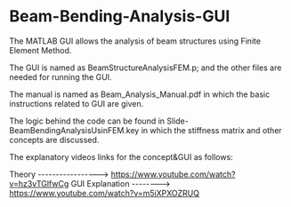 # Beam-Bending-Analysis-GUI
The MATLAB GUI allows the analysis of beam structures using Finite Element Method.

The GUI is named as BeamStructureAnalysisFEM.p; and the other files are needed for running the GUI. 

The manual is named as Beam_Analysis_Manual.pdf in which the basic instructions related to GUI are given. 

The logic behind the code can be found in Slide-BeamBendingAnalysisUsinFEM.key in which the stiffness matrix and other concepts are discussed.

The explanatory videos links for the concept&GUI as follows:


Theory -----------------> https://www.youtube.com/watch?v=hz3vTGlfwCg
GUI Explanation --------> https://www.youtube.com/watch?v=m5iXPXOZRUQ
